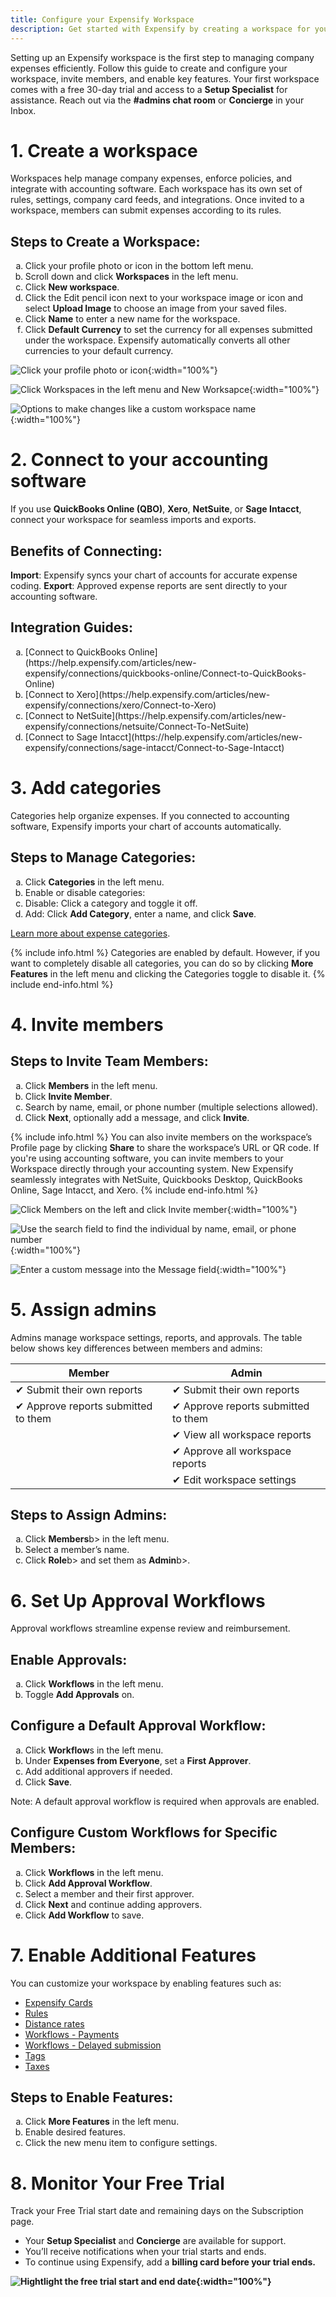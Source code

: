 ```yaml
---
title: Configure your Expensify Workspace
description: Get started with Expensify by creating a workspace for your company 
---
```

<div id="new-expensify" markdown="1">

Setting up an Expensify workspace is the first step to managing company expenses efficiently. Follow this guide to create and configure your workspace, invite members, and enable key features. Your first workspace comes with a free 30-day trial and access to a <b>Setup Specialist</b> for assistance. Reach out via the <b>#admins chat room</b> or <b>Concierge</b> in your Inbox.

# 1. Create a workspace 

Workspaces help manage company expenses, enforce policies, and integrate with accounting software. Each workspace has its own set of rules, settings, company card feeds, and integrations. Once invited to a workspace, members can submit expenses according to its rules.

## Steps to Create a Workspace:
<ol type="a">
   <li>Click your profile photo or icon in the bottom left menu.</li>
   <li>Scroll down and click <b>Workspaces</b> in the left menu.</li>
   <li>Click <b>New workspace</b>.</li>
   <li>Click the Edit pencil icon next to your workspace image or icon and select <b>Upload Image</b> to choose an image from your saved files.</li>
   <li>Click <b>Name</b> to enter a new name for the workspace.</li>
   <li>Click <b>Default Currency</b> to set the currency for all expenses submitted under the workspace. Expensify automatically converts all other currencies to your default currency.</li>
</ol>

![Click your profile photo or icon]({{site.url}}/assets/images/ExpensifyHelp_CreateWorkspace_1.png){:width="100%"}

![Click Workspaces in the left menu and New Worksapce]({{site.url}}/assets/images/ExpensifyHelp_CreateWorkspace_2.png){:width="100%"}

![Options to make changes like a custom workspace name]({{site.url}}/assets/images/ExpensifyHelp_CreateWorkspace_3.png){:width="100%"}

# 2. Connect to your accounting software

If you use <b>QuickBooks Online (QBO)</b>, <b>Xero</b>, <b>NetSuite</b>, or <b>Sage Intacct</b>, connect your workspace for seamless imports and exports.

## Benefits of Connecting:

<b>Import</b>: Expensify syncs your chart of accounts for accurate expense coding.
<b>Export</b>: Approved expense reports are sent directly to your accounting software.

## Integration Guides:

<ol type="a">
   <li>[Connect to QuickBooks Online](https://help.expensify.com/articles/new-expensify/connections/quickbooks-online/Connect-to-QuickBooks-Online)</li>
   <li>[Connect to Xero](https://help.expensify.com/articles/new-expensify/connections/xero/Connect-to-Xero)</li>
   <li>[Connect to NetSuite](https://help.expensify.com/articles/new-expensify/connections/netsuite/Connect-To-NetSuite)</li> 
   <li>[Connect to Sage Intacct](https://help.expensify.com/articles/new-expensify/connections/sage-intacct/Connect-to-Sage-Intacct)</li> 
</ol>

# 3. Add categories

Categories help organize expenses. If you connected to accounting software, Expensify imports your chart of accounts automatically.

## Steps to Manage Categories:

<ol type="a">
   <li>Click <b>Categories</b> in the left menu.</li>
   <li>Enable or disable categories:</li>
   <li>Disable: Click a category and toggle it off.</li>
   <li>Add: Click <b>Add Category</b>, enter a name, and click <b>Save</b>.</li>
</ol>

[Learn more about expense categories](https://help.expensify.com/articles/new-expensify/workspaces/Create-expense-categories).

{% include info.html %}
Categories are enabled by default. However, if you want to completely disable all categories, you can do so by clicking **More Features** in the left menu and clicking the Categories toggle to disable it.
{% include end-info.html %}

# 4. Invite members

## Steps to Invite Team Members:

<ol type="a">
   <li>Click <b>Members</b> in the left menu.</li>
   <li>Click <b>Invite Member</b>.</li>
   <li>Search by name, email, or phone number (multiple selections allowed).</li>
   <li>Click <b>Next</b>, optionally add a message, and click <b>Invite</b>.</li>
</ol>

{% include info.html %}
You can also invite members on the workspace’s Profile page by clicking **Share** to share the workspace’s URL or QR code.
If you're using accounting software, you can invite members to your Workspace directly through your accounting system. New Expensify seamlessly integrates with NetSuite, Quickbooks Desktop, QuickBooks Online, Sage Intacct, and Xero.
{% include end-info.html %}

![Click Members on the left and click Invite member]({{site.url}}/assets/images/ExpensifyHelp_InviteMembers_1.png){:width="100%"}

![Use the search field to find the individual by name, email, or phone number]({{site.url}}/assets/images/ExpensifyHelp_InviteMembers_2.png){:width="100%"}

![Enter a custom message into the Message field]({{site.url}}/assets/images/ExpensifyHelp_InviteMembers_3.png){:width="100%"}

# 5. Assign admins

Admins manage workspace settings, reports, and approvals. The table below shows key differences between members and admins:

| Member                                    | Admin                                      |
| ----------------------------------------- | ------------------------------------------ |
| &#10004; Submit their own reports         | &#10004; Submit their own reports          |
| &#10004; Approve reports submitted to them| &#10004; Approve reports submitted to them |
|                                           | &#10004; View all workspace reports        |
|                                           | &#10004; Approve all workspace reports     |
|                                           | &#10004; Edit workspace settings           |

## Steps to Assign Admins:

<ol type="a">
   <li>Click <b>Members</b>b> in the left menu.</li>
   <li>Select a member’s name.</li>
   <li>Click <b>Role</b>b> and set them as <b>Admin</b>b>.</li>
</ol>

# 6. Set Up Approval Workflows

Approval workflows streamline expense review and reimbursement.

## Enable Approvals:

<ol type="a">
    <li>Click <b>Workflows</b> in the left menu.</li>
    <li>Toggle <b>Add Approvals</b> on.</li>
</ol>

## Configure a Default Approval Workflow:

<ol type="a">
   <li>Click <b>Workflow</b>s in the left menu.</li>
   <li>Under <b>Expenses from Everyone</b>, set a <b>First Approver</b>.</li>
   <li>Add additional approvers if needed.</li>
   <li>Click <b>Save</b>.</li>
</ol>

Note: A default approval workflow is required when approvals are enabled.

## Configure Custom Workflows for Specific Members:

<ol type="a">
   <li>Click <b>Workflows</b> in the left menu.</li>
   <li>Click <b>Add Approval Workflow</b>.</li>
   <li>Select a member and their first approver.</li>
   <li>Click <b>Next</b> and continue adding approvers.</li>
   <li>Click <b>Add Workflow</b> to save.</li>
</ol>

# 7. Enable Additional Features

You can customize your workspace by enabling features such as:

- [Expensify Cards](https://help.expensify.com/new-expensify/hubs/expensify-card/)
- [Rules](https://help.expensify.com/articles/new-expensify/workspaces/Set-up-rules)
- [Distance rates](https://help.expensify.com/articles/new-expensify/workspaces/Set-distance-rates)
- [Workflows - Payments](https://help.expensify.com/articles/new-expensify/expenses-&-payments/Connect-a-Business-Bank-Account)
- [Workflows - Delayed submission](https://help.expensify.com/articles/new-expensify/workspaces/Set-up-workflows#select-workflows)
- [Tags](https://help.expensify.com/articles/new-expensify/workspaces/Create-expense-tags)
- [Taxes](https://help.expensify.com/articles/new-expensify/workspaces/Track-taxes)

## Steps to Enable Features:

<ol type="a">
   <li>Click <b>More Features</b> in the left menu.</li>
   <li>Enable desired features.</li>
   <li>Click the new menu item to configure settings.</li>
</ol>

# 8. Monitor Your Free Trial

Track your Free Trial start date and remaining days on the Subscription page.

- Your <b>Setup Specialist</b> and <b>Concierge</b> are available for support.
- You’ll receive notifications when your trial starts and ends.
- To continue using Expensify, add a <b>billing card<b/> before your trial ends.

![Hightlight the free trial start and end date]({{site.url}}/assets/images/ExpensifyHelp-FreeTrial-1.png){:width="100%"}
 
</div>
